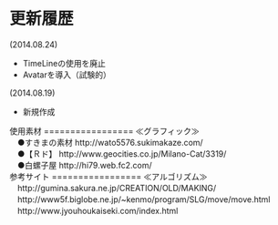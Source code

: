 更新履歴
=================
(2014.08.24)
<ul>
<li>TimeLineの使用を廃止</li>
<li>Avatarを導入（試験的）</li>
</ul>
(2014.08.19)
<ul>
<li>新規作成</li>
</ul>
使用素材
=================
≪グラフィック≫<br>
　●すきまの素材	http://wato5576.sukimakaze.com/<br>
　●【Ｒド】		http://www.geocities.co.jp/Milano-Cat/3319/<br>
　●白螺子屋		http://hi79.web.fc2.com/<br>
参考サイト
=================
≪アルゴリズム≫<br>
　http://gumina.sakura.ne.jp/CREATION/OLD/MAKING/<br>
　http://www5f.biglobe.ne.jp/~kenmo/program/SLG/move/move.html<br>
　http://www.jyouhoukaiseki.com/index.html<br>
